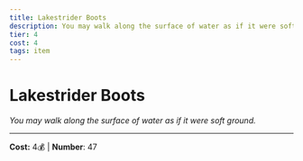 ```yaml
---
title: Lakestrider Boots
description: You may walk along the surface of water as if it were soft ground.
tier: 4
cost: 4
tags: item
---
```

# Lakestrider Boots

_You may walk along the surface of water as if it were soft ground._

___
**Cost:** 4💰 | **Number**: 47
